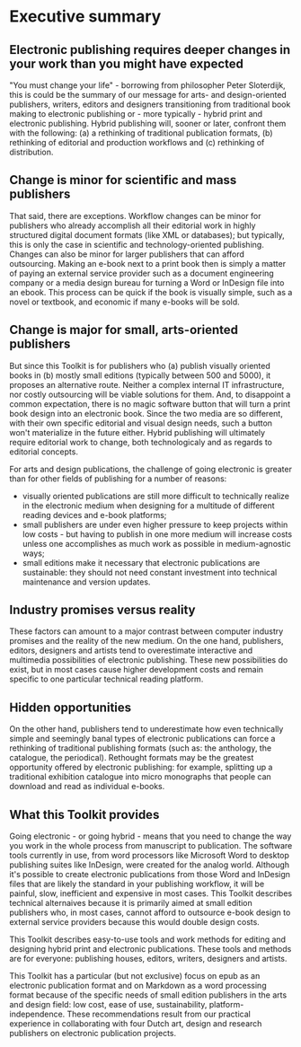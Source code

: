# Executive summary

## Electronic publishing requires deeper changes in your work than you might have expected

"You must change your life" - borrowing from philosopher Peter Sloterdijk, this is could be the summary of our message for arts- and design-oriented publishers, writers, editors and designers transitioning from traditional book making to electronic publishing or - more typically - hybrid print and electronic publishing. Hybrid publishing will, sooner or later, confront them with the following: (a) a rethinking of traditional publication formats, (b) rethinking of editorial and production workflows and (c) rethinking of distribution. 

## Change is minor for scientific and mass publishers

That said, there are exceptions. Workflow changes can be minor for publishers who already accomplish all their editorial work in highly structured digital document formats (like XML or databases); but typically, this is only the case in scientific and technology-oriented publishing. Changes can also be minor for larger publishers that can afford outsourcing. Making an e-book next to a print book then is simply a matter of paying an external service provider such as a document engineering company or a media design bureau for turning a Word or InDesign file into an ebook. This process can be quick if the book is visually simple, such as a novel or textbook, and economic if many e-books will be sold.

## Change is major for small, arts-oriented publishers

But since this Toolkit is for publishers who (a) publish visually oriented books in (b) mostly small editions (typically between 500 and 5000), it proposes an alternative route. Neither a complex internal IT infrastructure, nor costly outsourcing will be viable solutions for them. And, to disappoint a common expectation, there is no magic software button that will turn a print book design into an electronic book. Since the two media are so different, with their own specific editorial and visual design needs, such a button won't materialize in the future either. Hybrid publishing will ultimately require editorial work to change, both technologicaly and as regards to editorial concepts. 

For arts and design publications, the challenge of going electronic is greater than for other fields of publishing for a number of reasons: 
- visually oriented publications are still more difficult to technically realize in the electronic medium when designing for a multitude of different reading devices and e-book platforms;
- small publishers are under even higher pressure to keep projects within low costs - but having to publish in one more medium will increase costs unless one accomplishes as much work as possible in medium-agnostic ways;
- small editions make it necessary that electronic publications are sustainable:  they should not need constant investment into technical maintenance and version updates.

## Industry promises versus reality

These factors can amount to a major contrast between computer industry promises and the reality of the new medium. On the one hand, publishers, editors, designers and artists tend to overestimate interactive and multimedia possibilities of electronic publishing. These new possibilities do exist, but in most cases cause higher development costs and remain specific to one particular technical reading platform. 

## Hidden opportunities

On the other hand, publishers tend to underestimate how even technically simple and seemingly banal types of electronic publications can force a rethinking of traditional publishing formats (such as: the anthology, the catalogue, the periodical). Rethought formats may be the greatest opportunity offered by electronic publishing: for example, splitting up a traditional exhibition catalogue into micro monographs that people can download and read as individual e-books.

## What this Toolkit provides

Going electronic - or going hybrid - means that you need to change the way you work in the whole process from manuscript to publication. The software tools currently in use, from word processors like Microsoft Word to desktop publishing suites like InDesign, were created for the analog world. Although it's possible to create electronic publications from those Word and InDesign files that are likely the standard in your publishing workflow, it will be painful, slow, inefficient and expensive in most cases. This Toolkit describes technical alternaives because it is primarily aimed at small edition publishers who, in most cases, cannot afford to outsource e-book design to external service providers because this would double design costs. 

This Toolkit describes easy-to-use tools and work methods for editing and designing hybrid print and electronic publications. These tools and methods are for everyone: publishing houses, editors, writers, designers and artists. 

This Toolkit has a particular (but not exclusive) focus on epub as an electronic publication format and on Markdown as a word processing format because of the specific needs of small edition publishers in the arts and design field: low cost, ease of use, sustainability, platform-independence. These recommendations result from our practical experience in collaborating with four Dutch art, design and research publishers on electronic publication projects.

